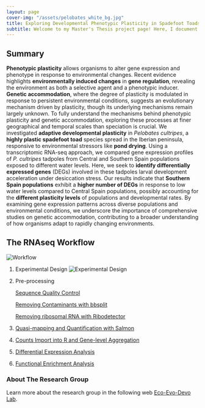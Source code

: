 ```yaml
---
layout: page
cover-img: "/assets/pelobates_white_bg.jpg"
title: Exploring Developmental Phenotypic Plasticity in Spadefoot Toads
subtitle: Welcome to my Master's Thesis project page! Here, I document my journey in exploring the developmental plasticity of Spadefoot Toads using RNA sequencing (RNAseq). This project aims to uncover the genetic underpinnings of how these amphibians adapt and evolve.
---
```


## Summary 
**Phenotypic plasticity** allows organisms to alter gene expression and phenotype in response to environmental changes. Recent evidence highlights **environmentally induced changes** in **gene regulation**, revealing the environment as both a selective agent and a phenotypic inducer. **Genetic accommodation**, where the degree of plasticity is modulated in response to persistent environmental conditions, suggests an evolutionary mechanism driven by plasticity, though its underlying mechanisms remain largely unknown. To fully understand the mechanisms behind phenotypic plasticity and genetic accommodation, exploring these processes at finer geographical and temporal scales than speciation is crucial. We investigated **adaptive developmental plasticity** in _Pelobates cultripes_, a **highly plastic spadefoot toad** species spread in the Iberian peninsula, responsive to environmental stressors like **pond drying**. Using a transcriptomic RNA-seq approach, we compared gene expression profiles of _P. cultripes_ tadpoles from Central and Southern Spain populations exposed to different water levels. Here, we seek to **identify differentially expressed genes** (DEGs) involved in these tadpoles larval development acceleration under desiccation stress. Our results indicate that **Southern Spain populations** exhibit a **higher number of DEGs** in response to low water levels compared to Central Spain populations, possibly accounting for the **different plasticity levels** of populations and developmental rates. By examining gene expression patterns across diverse populations and environmental conditions, we underscore the importance of comprehensive studies on genetic accommodation, contributing to a broader understanding of how organisms adapt to rapidly changing environments.


## The RNAseq Workflow

![Workflow](/assets/workflow.jpg)

1. Experimental Design
![Experimental Design](/assets/experimental_design.jpg) 
    
2. Pre-processing
   
   [Sequence Quality Control](/code_linux/fastqc.md)

   [Removing Contaminants with bbsplit](/code_linux/Contaminants_Removal_bbsplit.md)
   
   [Removing ribosomal RNA with Ribodetector](/code_linux/ribodetector.md)

3. [Quasi-mapping and Quantification with Salmon](/code_linux/Salmon.md)
   
5. [Counts Import into R and Gene-level Aggregation](/code_linux/Tximport.md)

6. [Differential Expression Analysis](/DESeq2.Rmd)

7. [Functional Enrichment Analysis](/Enrichment.Rmd)

### About The Research Group
Learn more about the research group in the following web [Eco-Evo-Devo Lab](https://www.eco-evo-devo.com).



